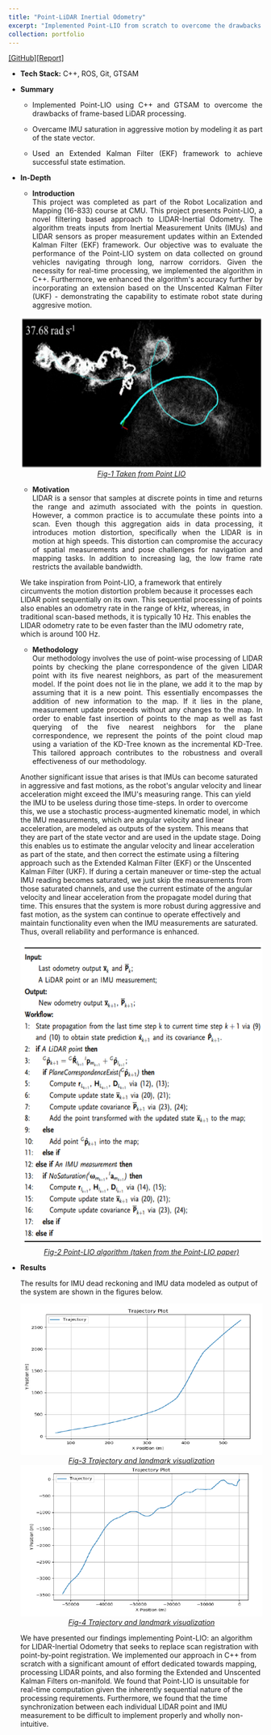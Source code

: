 ```yaml
---
title: "Point-LiDAR Inertial Odometry"
excerpt: "Implemented Point-LIO from scratch to overcome the drawbacks of frame-based LiDAR processing. <br/><img src='/images/point_lio_cover.png'>"
collection: portfolio
---
```


[[GitHub]](https://github.com/taylorpool/point_lio)[[Report]](http://sahiltchaudhary.github.io/files/Point_LIO_Final.pdf)

* <b>Tech Stack:</b> C++, ROS, Git, GTSAM
* <b> Summary </b>
    -  <p style="text-align: justify;">Implemented Point-LIO using C++ and GTSAM to overcome the drawbacks of frame-based LiDAR processing.</p>
    -  <p style="text-align: justify;">Overcame IMU saturation in aggressive motion by modeling it as part of the state vector.</p>
    -  <p style="text-align: justify;">Used an Extended Kalman Filter (EKF) framework to achieve successful state estimation.</p>

* <b>In-Depth</b>
    *  <p style="text-align: justify;"><b>Introduction</b><br>This project was completed as part of the Robot Localization and Mapping (16-833) course at CMU. This project presents Point-LIO, a novel filtering based approach to LIDAR-Inertial Odometry. The algorithm treats inputs from Inertial Measurement Units (IMUs) and LIDAR sensors as proper measurement updates within an Extended Kalman Filter (EKF) framework. Our objective was to evaluate the performance of the Point-LIO system on data collected on ground vehicles navigating through long, narrow corridors. Given the necessity for real-time processing, we implemented the algorithm in C++. Furthermore, we enhanced the algorithm's accuracy further by incorporating an extension based on the Unscented Kalman Filter (UKF) - demonstrating the capability to estimate robot state during aggresive motion. </p>

    <div style="text-align:center">
    <img src="/images/point_lio_cover.png" alt="point_lio_cover" style="width:600px;height:300px;">
    </div>
    <figcaption style="text-align: center;"><u><em>Fig-1 Taken from Point LIO</em></u></figcaption>
  
    * <p style="text-align: justify;"><b>Motivation</b><br>LIDAR is a sensor that samples at discrete points in time and returns the range and azimuth associated with the points in question. However, a common practice is to accumulate these points into a scan. Even though this aggregation aids in data processing, it introduces motion distortion, specifically when the LIDAR is in motion at high speeds. This distortion can compromise the accuracy of spatial measurements and pose challenges for navigation and mapping tasks. In addition to increasing lag, the low frame rate restricts the available bandwidth.</p>

    <p>We take inspiration from Point-LIO, a framework that entirely circumvents the motion distortion problem because it processes each LIDAR point sequentially on its own. This sequential processing of points also enables an odometry rate in the range of kHz, whereas, in traditional scan-based methods, it is typically 10 Hz. This enables the LIDAR odometry rate to be even faster than the IMU odometry rate, which is around 100 Hz.</p>

    * <p style="text-align: justify;"><b>Methodology</b><br>Our methodology involves the use of point-wise processing of LIDAR points by checking the plane correspondence of the given LIDAR point with its five nearest neighbors, as part of the measurement model. If the point does not lie in the plane, we add it to the map by assuming that it is a new point. This essentially encompasses the addition of new information to the map. If it lies in the plane, measurement update proceeds without any changes to the map. In order to enable fast insertion of points to the map as well as fast querying of the five nearest neighbors for the plane correspondence, we represent the points of the point cloud map using a variation of the KD-Tree known as the incremental KD-Tree. This tailored approach contributes to the robustness and overall effectiveness of our methodology.</p>

    <p>Another significant issue that arises is that IMUs can become saturated in aggressive and fast motions, as the robot's angular velocity and linear acceleration might exceed the IMU's measuring range. This can yield the IMU to be useless during those time-steps. In order to overcome this, we use a stochastic process-augmented kinematic model, in which the IMU measurements, which are angular velocity and linear acceleration, are modeled as outputs of the system. This means that they are part of the state vector and are used in the update stage. Doing this enables us to estimate the angular velocity and linear acceleration as part of the state, and then correct the estimate using a filtering approach such as the Extended Kalman Filter (EKF) or the Unscented Kalman Filter (UKF). If during a certain maneuver or time-step the actual IMU reading becomes saturated, we just skip the measurements from those saturated channels, and use the current estimate of the angular velocity and linear acceleration from the propagate model during that time. This ensures that the system is more robust during aggressive and fast motion, as the system can continue to operate effectively and maintain functionality even when the IMU measurements are saturated. Thus, overall reliability and performance is enhanced.</p>

    <div style="text-align:center">
    <img src="/images/point_lio_algo.png" alt="pointLIO_algorithm" style="width:500;height:600px;">
    </div>
    <figcaption style="text-align: center;"><u><em>Fig-2 Point-LIO algorithm (taken from the Point-LIO paper)</em></u></figcaption>

* <b>Results</b>
    <p>The results for IMU dead reckoning and IMU data modeled as output of the system are shown in the figures below.</p>

    <div style="text-align:center">
    <img src="/images/pointlio_traj_plot.png" alt="pointLIO_traj_plot" style="width:600px;height:300px;">
    </div>
    <figcaption style="text-align: center;"><u><em>Fig-3 Trajectory and landmark visualization</em></u></figcaption>

    <div style="text-align:center">
    <img src="/images/pointlio_traj_plot-2.png" alt="pointLIO_traj_plot-2" style="width:600px;height:300px;">
    </div>
    <figcaption style="text-align: center;"><u><em>Fig-4 Trajectory and landmark visualization</em></u></figcaption>

    <p>We have presented our findings implementing Point-LIO: an algorithm for LIDAR-Inertial Odometry that seeks to replace scan registration with point-by-point registration. We implemented our approach in C++ from scratch with a significant amount of effort dedicated towards mapping, processing LIDAR points, and also forming the Extended and Unscented Kalman Filters on-manifold. We found that Point-LIO is unsuitable for real-time computation given the inherently sequential nature of the processing requirements. Furthermore, we found that the time synchronization between each individual LIDAR point and IMU measurement to be difficult to implement properly and wholly non-intuitive.</p>